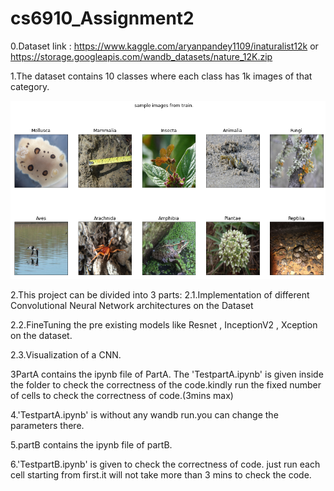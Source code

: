 # cs6910_Assignment2
0.Dataset link : https://www.kaggle.com/aryanpandey1109/inaturalist12k  or  https://storage.googleapis.com/wandb_datasets/nature_12K.zip

1.The dataset contains 10 classes where each class has 1k images of that category.

![Screenshot](images.png)


2.This project can be divided into 3 parts:
2.1.Implementation of different Convolutional Neural Network architectures on the Dataset

2.2.FineTuning the pre existing models like Resnet , InceptionV2 , Xception on the dataset.

2.3.Visualization of a CNN.

3PartA contains the ipynb file of PartA.
The 'TestpartA.ipynb' is given inside the folder to check the correctness of the code.kindly run the fixed number of cells to check the correctness of code.(3mins max)

4.'TestpartA.ipynb' is without any wandb run.you can change the parameters there.

5.partB contains the ipynb file of partB.

6.'TestpartB.ipynb' is given to check the correctness of code. just run each cell starting from first.it will not take more than 3 mins to check the code.
